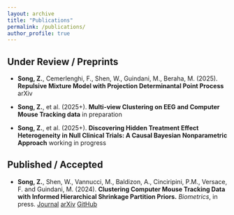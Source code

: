 ```yaml
---
layout: archive
title: "Publications"
permalink: /publications/
author_profile: true
---
```


## Under Review / Preprints
- **Song, Z.**, Cemerlenghi, F., Shen, W., Guindani, M., Beraha, M. (2025). **Repulsive Mixture Model with Projection Determinantal Point Process** arXiv

- **Song, Z.**, et al. (2025+). **Multi-view Clustering on EEG and Computer Mouse Tracking data** in preparation
- **Song, Z.**, et al. (2025+). **Discovering Hidden Treatment Effect Heterogeneity in Null Clinical Trials: A Causal Bayesian Nonparametric Approach** working in progress

## Published / Accepted
- **Song, Z.**, Shen, W., Vannucci, M., Baldizon, A., Cinciripini, P.M., Versace, F. and Guindani, M. (2024). **Clustering Computer Mouse Tracking Data with Informed Hierarchical Shrinkage Partition Priors.** *Biometrics*, in press. [Journal](https://doi.org/10.1093/biomtc/ujae124) [arXiv](https://doi.org/10.48550/arXiv.2410.22675)  [GitHub](https://github.com/Ziyi-Song-Stats/HSP.git)


